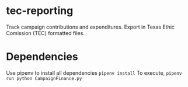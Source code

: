 # tec-reporting
Track campaign contributions and expenditures. Export in Texas Ethic Comission (TEC) formatted files.

# Dependencies
Use pipenv to install all dependencies
`pipenv install`
To execute, `pipenv run python CampaignFinance.py`
